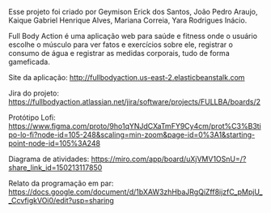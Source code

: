 Esse projeto foi criado por Geymison Erick dos Santos, João Pedro Araujo, Kaique Gabriel Henrique Alves, Mariana Correia, Yara Rodrigues Inácio.

Full Body Action é uma aplicação web para saúde e fitness onde o usuário escolhe o músculo para ver fatos e exercícios sobre ele, registrar o consumo de água e registrar as medidas corporais, tudo de forma gameficada.

Site da aplicação:
http://fullbodyaction.us-east-2.elasticbeanstalk.com

Jira do projeto:
https://fullbodyaction.atlassian.net/jira/software/projects/FULLBA/boards/2

Protótipo Lofi:
https://www.figma.com/proto/9ho1qYNJdCXaTmFY9Cy4cm/prot%C3%B3tipo-lo-fi?node-id=105-248&scaling=min-zoom&page-id=0%3A1&starting-point-node-id=105%3A248

Diagrama de atividades:
https://miro.com/app/board/uXjVMV1OSnU=/?share_link_id=150213117850

Relato da programação em par:
https://docs.google.com/document/d/1bXAW3zhHbaJRgQiZff8ijzfC_pMpjU__CcvfigkVOi0/edit?usp=sharing
